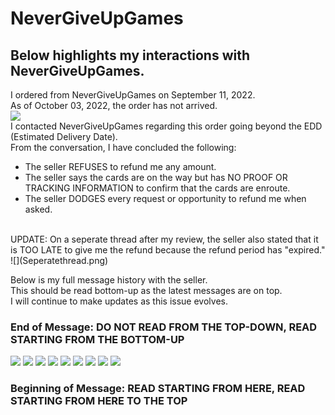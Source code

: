 # NeverGiveUpGames

## Below highlights my interactions with NeverGiveUpGames. <br>
I ordered from NeverGiveUpGames on September 11, 2022. <br>
As of October 03, 2022, the order has not arrived. <br>
![](NGUG-0.png)
<br>
I contacted NeverGiveUpGames regarding this order going beyond the EDD (Estimated Delivery Date). <br>
From the conversation, I have concluded the following: <br>
- The seller REFUSES to refund me any amount. <br>
- The seller says the cards are on the way but has NO PROOF OR TRACKING INFORMATION to confirm that the cards are enroute. <br>
- The seller DODGES every request or opportunity to refund me when asked. <br>
<br>
UPDATE: On a seperate thread after my review, the seller also stated that it is TOO LATE to give me the refund because the refund period has "expired." <br> 
![](Seperatethread.png)
<br>

Below is my full message history with the seller. <br>
This should be read bottom-up as the latest messages are on top. <br>
I will continue to make updates as this issue evolves. <br>

### End of Message: DO NOT READ FROM THE TOP-DOWN, READ STARTING FROM THE BOTTOM-UP ###
![](NGUG-12.png)
![](NGUG-9.png)
![](NGUG-7.png)
![](NGUG-6.png)
![](NGUG-5.png)
![](NGUG-4.png)
![](NGUG-3.png)
![](NGUG-2.png)
![](NGUG-1.png)
### Beginning of Message: READ STARTING FROM HERE, READ STARTING FROM HERE TO THE TOP ###
